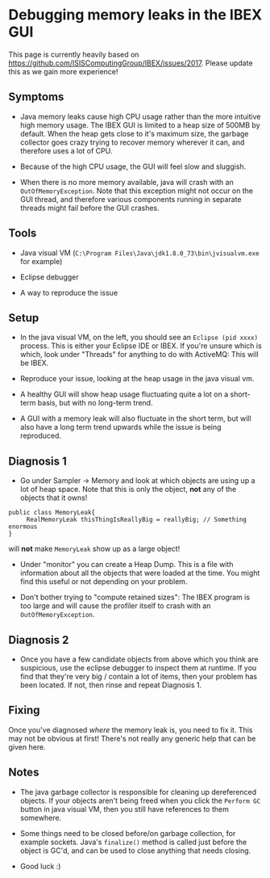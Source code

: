 # Debugging memory leaks in the IBEX GUI

This page is currently heavily based on https://github.com/ISISComputingGroup/IBEX/issues/2017. Please update this as we gain more experience!

## Symptoms

- Java memory leaks cause high CPU usage rather than the more intuitive high memory usage. The IBEX GUI is limited to a heap size of 500MB by default. When the heap gets close to it's maximum size, the garbage collector goes crazy trying to recover memory wherever it can, and therefore uses a lot of CPU.

- Because of the high CPU usage, the GUI will feel slow and sluggish.

- When there is no more memory available, java will crash with an `OutOfMemoryException`. Note that this exception might not occur on the GUI thread, and therefore various components running in separate threads might fail before the GUI crashes.

## Tools

- Java visual VM (`C:\Program Files\Java\jdk1.8.0_73\bin\jvisualvm.exe` for example)

- Eclipse debugger

- A way to reproduce the issue

## Setup

- In the java visual VM, on the left, you should see an `Eclipse (pid xxxx)` process. This is either your Eclipse IDE or IBEX. If you're unsure which is which, look under "Threads" for anything to do with ActiveMQ: This will be IBEX.

- Reproduce your issue, looking at the heap usage in the java visual vm. 

- A healthy GUI will show heap usage fluctuating quite a lot on a short-term basis, but with no long-term trend. 

- A GUI with a memory leak will also fluctuate in the short term, but will also have a long term trend upwards while the issue is being reproduced.

## Diagnosis 1

- Go under Sampler -> Memory and look at which objects are using up a lot of heap space. Note that this is only the object, **not** any of the objects that it owns!

```
public class MemoryLeak{
     RealMemoryLeak thisThingIsReallyBig = reallyBig; // Something enormous
}
```

will **not** make `MemoryLeak` show up as a large object!

- Under "monitor" you can create a Heap Dump. This is a file with information about all the objects that were loaded at the time. You might find this useful or not depending on your problem.

- Don't bother trying to "compute retained sizes": The IBEX program is too large and will cause the profiler itself to crash with an `OutOfMemoryException`.

## Diagnosis 2

- Once you have a few candidate objects from above which you think are suspicious, use the eclipse debugger to inspect them at runtime. If you find that they're very big / contain a lot of items, then your problem has been located. If not, then rinse and repeat Diagnosis 1.

## Fixing

Once you've diagnosed *where* the memory leak is, you need to fix it. This may not be obvious at first! There's not really any generic help that can be given here.

## Notes

- The java garbage collector is responsible for cleaning up dereferenced objects. If your objects aren't being freed when you click the `Perform GC` button in java visual VM, then you still have references to them somewhere.

- Some things need to be closed before/on garbage collection, for example sockets. Java's `finalize()` method is called just before the object is GC'd, and can be used to close anything that needs closing.

- Good luck :)